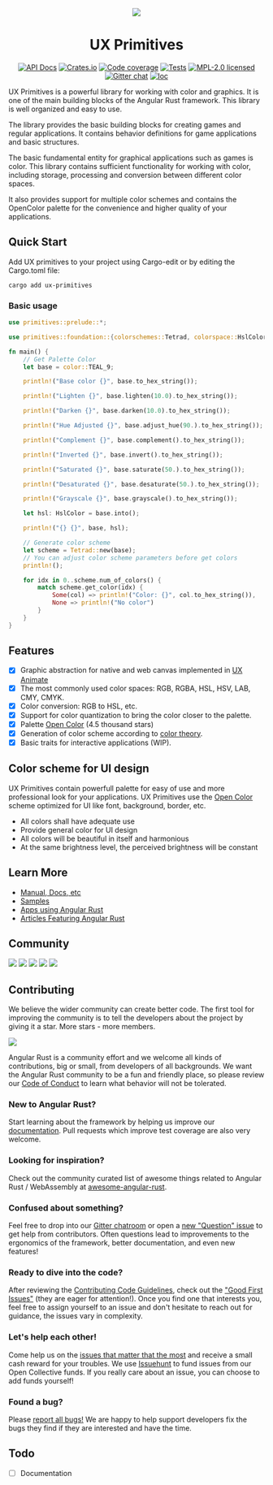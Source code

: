 <div align="center">

[![](https://dudochkin-victor.github.io/assets/ux-primitives/logo-wide.svg)](#top)
# UX Primitives

[![API Docs][docrs-badge]][docrs-url]
[![Crates.io][crates-badge]][crates-url]
[![Code coverage][codecov-badge]][codecov-url]
[![Tests][tests-badge]][tests-url]
[![MPL-2.0 licensed][license-badge]][license-url]
[![Gitter chat][gitter-badge]][gitter-url]
[![loc][loc-badge]][loc-url]
</div>

[docrs-badge]: https://img.shields.io/docsrs/ux-primitives?style=flat-square
[docrs-url]: https://docs.rs/ux-primitives/
[crates-badge]: https://img.shields.io/crates/v/ux-primitives.svg?style=flat-square
[crates-url]: https://crates.io/crates/ux-primitives
[license-badge]: https://img.shields.io/badge/license-MPL--2.0-blue.svg?style=flat-square
[license-url]: https://github.com/angular-rust/ux-primitives/blob/master/LICENSE
[gitter-badge]: https://img.shields.io/gitter/room/angular_rust/community.svg?style=flat-square
[gitter-url]: https://gitter.im/angular_rust/community
[tests-badge]: https://img.shields.io/github/workflow/status/angular-rust/ux-primitives/Tests?label=tests&logo=github&style=flat-square
[tests-url]: https://github.com/angular-rust/ux-primitives/actions/workflows/tests.yml
[codecov-badge]: https://img.shields.io/codecov/c/github/angular-rust/ux-primitives?logo=codecov&style=flat-square&token=RRKF1UAOSR
[codecov-url]: https://codecov.io/gh/angular-rust/ux-primitives
[loc-badge]: https://img.shields.io/tokei/lines/github/angular-rust/ux-primitives?style=flat-square
[loc-url]: https://github.com/angular-rust/ux-primitives

UX Primitives is a powerful library for working with color and graphics. 
It is one of the main building blocks of the Angular Rust framework. 
This library is well organized and easy to use. 

The library provides the basic building blocks for creating games and regular applications. 
It contains behavior definitions for game applications and basic structures.

The basic fundamental entity for graphical applications such as games is color. 
This library contains sufficient functionality for working with color, including storage, 
processing and conversion between different color spaces.

It also provides support for multiple color schemes and contains the OpenColor palette 
for the convenience and higher quality of your applications.


## Quick Start

Add UX primitives to your project using Cargo-edit or by editing the Cargo.toml file: 

	cargo add ux-primitives

### Basic usage

```rust
use primitives::prelude::*;

use primitives::foundation::{colorschemes::Tetrad, colorspace::HslColor};

fn main() {
    // Get Palette Color
    let base = color::TEAL_9;

    println!("Base color {}", base.to_hex_string());

    println!("Lighten {}", base.lighten(10.0).to_hex_string());

    println!("Darken {}", base.darken(10.0).to_hex_string());

    println!("Hue Adjusted {}", base.adjust_hue(90.).to_hex_string());

    println!("Complement {}", base.complement().to_hex_string());

    println!("Inverted {}", base.invert().to_hex_string());

    println!("Saturated {}", base.saturate(50.).to_hex_string());

    println!("Desaturated {}", base.desaturate(50.).to_hex_string());

    println!("Grayscale {}", base.grayscale().to_hex_string());

    let hsl: HslColor = base.into();

    println!("{} {}", base, hsl);

    // Generate color scheme
    let scheme = Tetrad::new(base);
    // You can adjust color scheme parameters before get colors
    println!();

    for idx in 0..scheme.num_of_colors() {
        match scheme.get_color(idx) {
            Some(col) => println!("Color: {}", col.to_hex_string()),
            None => println!("No color")
        }
    }
}
```

## Features

- [x] Graphic abstraction for native and web canvas implemented in [UX Animate](https://github.com/angular-rust/ux-animate)
- [x] The most commonly used color spaces: RGB, RGBA, HSL, HSV, LAB, CMY, CMYK.
- [x] Color conversion: RGB to HSL, etc.
- [x] Support for color quantization to bring the color closer to the palette.
- [x] Palette [Open Color](https://github.com/yeun/open-color) (4.5 thousand stars)
- [x] Generation of color scheme according to [color theory](http://en.wikipedia.org/wiki/Color_theory).
- [x] Basic traits for interactive applications (WIP). 

## Color scheme for UI design

UX Primitives contain powerfull palette for easy of use and more professional look for your applications. UX Primitives use the [Open Color](https://yeun.github.io/open-color) scheme optimized for UI like font, background, border, etc.

- All colors shall have adequate use
- Provide general color for UI design
- All colors will be beautiful in itself and harmonious
- At the same brightness level, the perceived brightness will be constant

## Learn More

* [Manual, Docs, etc](https://angular-rust.github.io/)
* [Samples](https://github.com/angular-rust/ux-samples)
* [Apps using Angular Rust](https://github.com/angular-rust/ux-primitives/wiki/Apps-in-the-Wild)
* [Articles Featuring Angular Rust](https://github.com/angular-rust/ux-primitives/wiki/Articles)

## Community

 [![](https://img.shields.io/badge/Facebook-1877F2?style=for-the-badge&logo=facebook&logoColor=white)](https://www.facebook.com/groups/angular.rust) 
 [![](https://img.shields.io/badge/Stack_Overflow-FE7A16?style=for-the-badge&logo=stack-overflow&logoColor=white)](https://stackoverflow.com/questions/tagged/angular-rust) 
 [![](https://img.shields.io/badge/YouTube-FF0000?style=for-the-badge&logo=youtube&logoColor=white)](https://www.youtube.com/channel/UCBJTkSl_JWShuolUy4JksTQ) 
 [![](https://img.shields.io/badge/Medium-12100E?style=for-the-badge&logo=medium&logoColor=white)](https://medium.com/@angular.rust) 
 [![](https://img.shields.io/gitter/room/angular_rust/angular_rust?style=for-the-badge)](https://gitter.im/angular_rust/community)


## Contributing

We believe the wider community can create better code. The first tool for improving the community is to tell the developers about the project by giving it a star. More stars - more members.

  [![](https://dudochkin-victor.github.io/assets/star-me-wide.svg)](https://github.com/angular-rust/ux-primitives#top)

Angular Rust is a community effort and we welcome all kinds of contributions, big or small, from developers of all backgrounds. We want the Angular Rust community to be a fun and friendly place, so please review our [Code of Conduct](CODE_OF_CONDUCT.md) to learn what behavior will not be tolerated.

### New to Angular Rust?

Start learning about the framework by helping us improve our [documentation](https://angular-rust.github.io/). Pull requests which improve test coverage are also very welcome.

### Looking for inspiration?

Check out the community curated list of awesome things related to Angular Rust / WebAssembly at [awesome-angular-rust](https://github.com/angular-rust/awesome-angular-rust).

### Confused about something?

Feel free to drop into our [Gitter chatroom](https://gitter.im/angular_rust/community) or open a [new "Question" issue](https://github.com/angular-rust/ux-primitives/issues/new/choose) to get help from contributors. Often questions lead to improvements to the ergonomics of the framework, better documentation, and even new features!

### Ready to dive into the code?

After reviewing the [Contributing Code Guidelines](CONTRIBUTING.md), check out the ["Good First Issues"](https://github.com/angular-rust/ux-primitives/issues?q=is%3Aopen+is%3Aissue+label%3A%22good+first+issue%22) (they are eager for attention!). Once you find one that interests you, feel free to assign yourself to an issue and don't hesitate to reach out for guidance, the issues vary in complexity.

### Let's help each other!

Come help us on the [issues that matter that the most](https://github.com/angular-rust/ux-primitives/labels/%3Adollar%3A%20Funded%20on%20Issuehunt) and receive a small cash reward for your troubles. We use [Issuehunt](https://issuehunt.io/r/angular-rust/ux-primitives/) to fund issues from our Open Collective funds. If you really care about an issue, you can choose to add funds yourself! 

### Found a bug?

Please [report all bugs!](https://github.com/angular-rust/ux-primitives/issues/new/choose) We are happy to help support developers fix the bugs they find if they are interested and have the time.

## Todo
- [ ] Documentation
